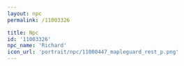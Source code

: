 ```yaml
---
layout: npc
permalink: /11003326

title: Npc
id: '11003326'
npc_name: 'Richard'
icon_url: 'portrait/npc/11000447_mapleguard_rest_p.png'
---
```

